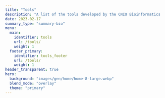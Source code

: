 ```yaml
---
title: "Tools"
description: "A list of the tools developed by the CNIO Bioinformatics Unit"
date: 2023-02-17
summary_type: "summary-bio"
menu:
  main:
    identifier: tools
    url: /tools/
    weight: 1
  footer_primary:
    identifier: tools_footer
    url: /tools/
    weight: 1
header_transparent: true
hero:
  background: "images/gen/home/home-8-large.webp"
  blend_mode: "overlay"
  theme: "primary"
---
```

